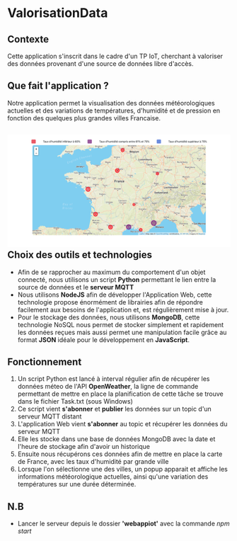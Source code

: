 # ValorisationData

## Contexte

Cette application s'inscrit dans le cadre d'un TP IoT, cherchant à valoriser des données provenant d'une source de données libre d'accès.

## Que fait l'application ?

Notre application permet la visualisation des données météorologiques actuelles et des variations de températures, d'humidité et de pression en fonction des quelques plus grandes villes Francaise.

## ![webapp-map](https://github.com/AlexLecq/ValorisationData/blob/master/webapp-map.png)Choix des outils et technologies

- Afin de se rapprocher au maximum du comportement d'un objet connecté, nous utilisons un script **Python** permettant le lien entre la source de données et le **serveur MQTT**
- Nous utilisons **NodeJS** afin de développer l'Application Web, cette technologie propose énormément de librairies afin de répondre facilement aux besoins de l'application et, est régulièrement mise à jour.
- Pour le stockage des données, nous utilisons **MongoDB**, cette technologie NoSQL nous permet de stocker simplement et rapidement les données reçues mais aussi permet une manipulation facile grâce au format **JSON** idéale pour le développement en **JavaScript**.

## Fonctionnement

1. Un script Python est lancé à interval régulier afin de récupérer les données méteo de l'API **OpenWeather**, la ligne de commande permettant de mettre en place la planification de cette tâche se trouve dans le fichier Task.txt (sous Windows)
2. Ce script vient **s'abonner** et **publier** les données sur un topic d'un serveur MQTT distant
3. L'application Web vient **s'abonner** au topic et récupérer les données du serveur MQTT
4. Elle les stocke dans une base de données MongoDB avec la date et l'heure de stockage afin d'avoir un historique
5. Ensuite nous récupérons ces données afin de mettre en place la carte de France, avec les taux d'humidité par grande ville
6. Lorsque l'on sélectionne une des villes, un popup apparait et affiche les informations météorologique actuelles, ainsi qu'une variation des températures sur une durée déterminée.

## N.B

- Lancer le serveur depuis le dossier **'webappiot'** avec la commande *npm start*
